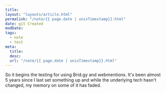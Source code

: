 ```yaml
---
title: 
layout: "layouts/article.html"
permalink: "/note/{{ page.date | unixTimestamp}}.html"
date: git Created
modDate: 
tags:
  - note
  - test
meta:
  title: 
  desc: 
  url: "/note/{{ page.date | unixTimestamp}}.html"
---
```


So it begins the testing for using Brid.gy and webmentions. It's been almost 5 years since I last set something up and while the underlying tech hasn't changed, my memory on some of it has faded.

<a href="https://brid.gy/publish/mastodon"></a>
<a href="https://brid.gy/publish/bluesky"></a>

